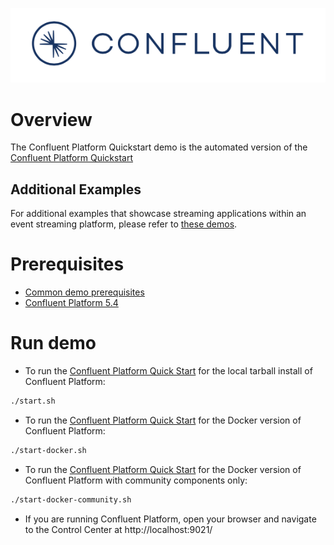 ![image](../images/confluent-logo-300-2.png)

# Overview

The Confluent Platform Quickstart demo is the automated version of the [Confluent Platform Quickstart](https://docs.confluent.io/current/quickstart.html?utm_source=github&utm_medium=demo&utm_campaign=ch.examples_type.community_content.cp-quickstart)

## Additional Examples

For additional examples that showcase streaming applications within an event streaming platform, please refer to [these demos](https://github.com/confluentinc/examples).

# Prerequisites

* [Common demo prerequisites](https://github.com/confluentinc/examples#prerequisites)
* [Confluent Platform 5.4](https://www.confluent.io/download/?utm_source=github&utm_medium=demo&utm_campaign=ch.examples_type.community_content.cp-quickstart)

# Run demo

* To run the [Confluent Platform Quick Start](https://docs.confluent.io/current/quickstart/ce-quickstart.html#ce-quickstart?utm_source=github&utm_medium=demo&utm_campaign=ch.examples_type.community_content.cp-quickstart) for the local tarball install of Confluent Platform:

```bash
./start.sh
```

* To run the [Confluent Platform Quick Start](https://docs.confluent.io/current/quickstart/ce-docker-quickstart.html#ce-docker-quickstart?utm_source=github&utm_medium=demo&utm_campaign=ch.examples_type.community_content.cp-quickstart) for the Docker version of Confluent Platform:

```bash
./start-docker.sh
```

* To run the [Confluent Platform Quick Start](https://docs.confluent.io/current/quickstart/cos-docker-quickstart.html#cos-docker-quickstart?utm_source=github&utm_medium=demo&utm_campaign=ch.examples_type.community_content.cp-quickstart) for the Docker version of Confluent Platform with community components only:

```bash
./start-docker-community.sh
```

* If you are running Confluent Platform, open your browser and navigate to the Control Center at http://localhost:9021/
